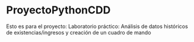 # ProyectoPythonCDD
Esto es para el proyecto: Laboratorio práctico: Análisis de datos históricos de existencias/ingresos y creación de un cuadro de mando
